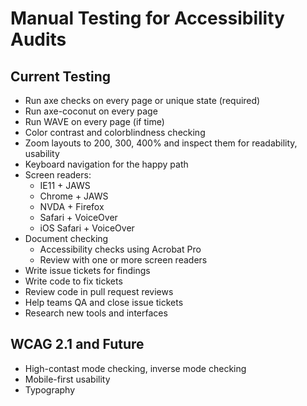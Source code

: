 # Manual Testing for Accessibility Audits

## Current Testing

* Run axe checks on every page or unique state (required)
* Run axe-coconut on every page
* Run WAVE on every page (if time)
* Color contrast and colorblindness checking
* Zoom layouts to 200, 300, 400% and inspect them for readability, usability
* Keyboard navigation for the happy path
* Screen readers:
  * IE11 + JAWS
  * Chrome + JAWS
  * NVDA + Firefox
  * Safari + VoiceOver
  * iOS Safari + VoiceOver
* Document checking
  * Accessibility checks using Acrobat Pro
  * Review with one or more screen readers
* Write issue tickets for findings
* Write code to fix tickets
* Review code in pull request reviews
* Help teams QA and close issue tickets
* Research new tools and interfaces

## WCAG 2.1 and Future

* High-contast mode checking, inverse mode checking
* Mobile-first usability
* Typography
